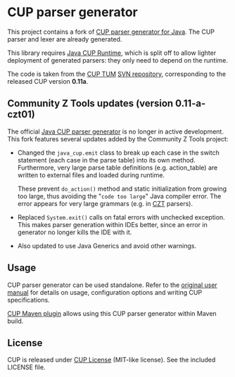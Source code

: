# CUP parser generator

This project contains a fork of [CUP parser generator for Java][cup-tum].
The CUP parser and lexer are already generated.

This library requires [Java CUP Runtime][cup-runtime], which is split off to allow
lighter deployment of generated parsers: they only need to depend on the runtime.

The code is taken from the [CUP TUM][cup-tum] [SVN repository][cup-svn],
corresponding to the released CUP version **0.11a**.

[cup-tum]: http://www2.cs.tum.edu/projects/cup/
[cup-svn]: https://www2.in.tum.de/repos/cup/develop/
[cup-runtime]: ../java-cup-runtime/


## Community Z Tools updates (version 0.11-a-czt01)

The official [Java CUP parser generator][cup-tum] is no longer in active development.
This fork features several updates added by the Community Z Tools project:

-   Changed the `java_cup.emit` class to break up each case in the switch statement
    (each case in the parse table) into its own method. Furthermore, very large
    parse table definitions (e.g. action_table) are written to external files
    and loaded during runtime.

    These prevent `do_action()` method and static initialization from growing too large,
    thus avoiding the "`code too large`" Java compiler error. The error appears for very
    large grammars (e.g. in [CZT][czt] parsers).

-   Replaced `System.exit()` calls on fatal errors with unchecked exception. 
    This makes parser generation within IDEs better, since an error in generator no
    longer kills the IDE with it.

-   Also updated to use Java Generics and avoid other warnings.

[czt]: http://czt.sourceforge.net/parser/


## Usage

CUP parser generator can be used standalone. Refer to the [original user manual][cup-manual]
for details on usage, configuration options and writing CUP specifications.

[CUP Maven plugin][cup-maven] allows using this CUP parser generator within Maven build.

[cup-manual]: http://www2.cs.tum.edu/projects/cup/manual.html
[cup-maven]: ../cup-maven-plugin/


## License

CUP is released under [CUP License][cup-license] (MIT-like license).
See the included LICENSE file.

[cup-license]: http://www2.cs.tum.edu/projects/cup/licence.html

